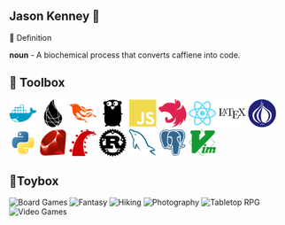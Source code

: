 ## Jason Kenney 👋

🤔 Definition 

**noun** - A biochemical process that converts caffiene into code.

<!--
**therealjasonkenney/therealjasonkenney** is a ✨ _special_ ✨ repository because its `README.md` (this file) appears on your GitHub profile.

Here are some ideas to get you started:

- 🔭 I’m currently working on ...
- 🌱 I’m currently learning ...
- 👯 I’m looking to collaborate on ...
- 🤔 I’m looking for help with ...
- 💬 Ask me about ...
- 📫 How to reach me: ...
- 😄 Pronouns: ...
- ⚡ Fun fact: ...
-->

## 🧰 Toolbox

<p align="left">
  <img height="50" width="50" alt="Docker" src="https://raw.githubusercontent.com/devicons/devicon/master/icons/docker/docker-plain.svg" />
  <img height="50" width="50" alt="Elixir Logo" src="https://github.com/devicons/devicon/raw/master/icons/elixir/elixir-plain.svg" />
  <img height="50" width="50" alt="Phoenix" src="https://github.com/devicons/devicon/raw/master/icons/phoenix/phoenix-original.svg" />

  <img height="50" width="50" alt="Golang" src="https://github.com/devicons/devicon/raw/master/icons/go/go-plain.svg" />

  <img height="50" width="50" alt="Javascript" src="https://github.com/devicons/devicon/raw/master/icons/javascript/javascript-plain.svg" />
  <img height="50" width="50" alt="NestJS" src="https://github.com/devicons/devicon/raw/master/icons/nestjs/nestjs-plain.svg" />
  <img height="50" width="50" alt="React" src="https://github.com/devicons/devicon/raw/master/icons/react/react-original.svg" />

  <img height="50" width="50" alt="LaTeX" src="https://github.com/devicons/devicon/raw/master/icons/latex/latex-original.svg" />

  <img height="50" width="50" alt="Perl" src="https://github.com/devicons/devicon/raw/master/icons/perl/perl-original.svg" />

  <img height="50" width="50" alt="Python" src="https://github.com/devicons/devicon/raw/master/icons/python/python-original.svg" />

  <img height="50" width="50" alt="Ruby" src="https://github.com/devicons/devicon/raw/master/icons/ruby/ruby-original.svg" />
  <img height="50" width="50" alt="Ruby on Rails" src="https://github.com/devicons/devicon/raw/master/icons/rails/rails-plain.svg" />

  <img height="50" width="50" alt="Rust" src="https://github.com/devicons/devicon/raw/master/icons/rust/rust-plain.svg" />
               
  <img height="50" width="50" alt="MySQL" src="https://github.com/devicons/devicon/raw/master/icons/mysql/mysql-original.svg" />
  <img height="50" width="50" alt="Postgres" src="https://github.com/devicons/devicon/raw/master/icons/postgresql/postgresql-plain.svg" />

  <img height="50" width="50" alt="Vim" src="https://github.com/devicons/devicon/raw/master/icons/vim/vim-plain.svg" />
</p>

## 🐻Toybox

<p align="left">
  <img height="50" width="50" alt="Board Games" src="https://upload.wikimedia.org/wikipedia/commons/thumb/8/82/Dice.svg/2560px-Dice.svg.png" />
  <img height="50" width="50" alt="Fantasy" src="https://upload.wikimedia.org/wikipedia/commons/8/8a/Speculative_fiction_portal_logo_small_transparent.png" />
  <img height="50" width="50" alt="Hiking" src="https://freesvg.org/img/johnny-automatic-NPS-map-pictographs-part-95.png" />
  <img height="50" width="50" alt="Photography" src="https://upload.wikimedia.org/wikipedia/commons/thumb/d/d3/High-contrast-camera-photo.svg/2048px-High-contrast-camera-photo.svg.png" />
  <img height="50" width="50" alt="Tabletop RPG" src="https://upload.wikimedia.org/wikipedia/commons/thumb/f/f2/Font_Awesome_5_solid_dice-d20.svg/512px-Font_Awesome_5_solid_dice-d20.svg.png?20181017203656" />
  <img height="50" width="50" alt="Video Games" src="https://upload.wikimedia.org/wikipedia/commons/thumb/9/9e/Game_controller.svg/2048px-Game_controller.svg.png" />
</p>
